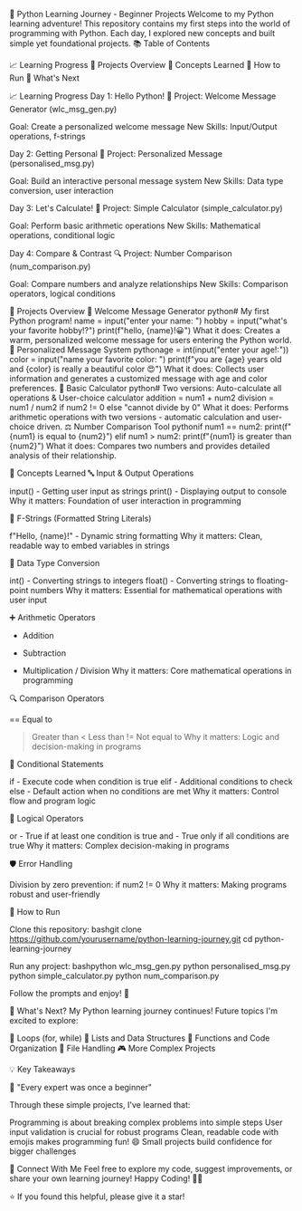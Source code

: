 🐍 Python Learning Journey - Beginner Projects
Welcome to my Python learning adventure! This repository contains my first steps into the world of programming with Python. Each day, I explored new concepts and built simple yet foundational projects.
📚 Table of Contents

📈 Learning Progress
🎯 Projects Overview
📖 Concepts Learned
🚀 How to Run
🔮 What's Next


📈 Learning Progress
Day 1: Hello Python! 👋
Project: Welcome Message Generator (wlc_msg_gen.py)

Goal: Create a personalized welcome message
New Skills: Input/Output operations, f-strings

Day 2: Getting Personal 💫
Project: Personalized Message (personalised_msg.py)

Goal: Build an interactive personal message system
New Skills: Data type conversion, user interaction

Day 3: Let's Calculate! 🧮
Project: Simple Calculator (simple_calculator.py)

Goal: Perform basic arithmetic operations
New Skills: Mathematical operations, conditional logic

Day 4: Compare & Contrast 🔍
Project: Number Comparison (num_comparison.py)

Goal: Compare numbers and analyze relationships
New Skills: Comparison operators, logical conditions


🎯 Projects Overview
🌟 Welcome Message Generator
python# My first Python program!
name = input("enter your name: ")
hobby = input("what's your favorite hobby!?")
print(f"hello, {name}!😀")
What it does: Creates a warm, personalized welcome message for users entering the Python world.
💬 Personalized Message System
pythonage = int(input("enter your age!:"))
color = input("name your favorite color: ")
print(f"you are {age} years old and {color} is really a beautiful color 😍")
What it does: Collects user information and generates a customized message with age and color preferences.
🔢 Basic Calculator
python# Two versions: Auto-calculate all operations & User-choice calculator
addition = num1 + num2
division = num1 / num2 if num2 != 0 else "cannot divide by 0"
What it does: Performs arithmetic operations with two versions - automatic calculation and user-choice driven.
⚖️ Number Comparison Tool
pythonif num1 == num2:
    print(f"{num1} is equal to {num2}")
elif num1 > num2:
    print(f"{num1} is greater than {num2}")
What it does: Compares two numbers and provides detailed analysis of their relationship.

📖 Concepts Learned
🔤 Input & Output Operations

input() - Getting user input as strings
print() - Displaying output to console
Why it matters: Foundation of user interaction in programming

🎨 F-Strings (Formatted String Literals)

f"Hello, {name}!" - Dynamic string formatting
Why it matters: Clean, readable way to embed variables in strings

🔄 Data Type Conversion

int() - Converting strings to integers
float() - Converting strings to floating-point numbers
Why it matters: Essential for mathematical operations with user input

➕ Arithmetic Operators

+ Addition
- Subtraction
* Multiplication
/ Division
Why it matters: Core mathematical operations in programming

🔍 Comparison Operators

== Equal to
> Greater than
< Less than
!= Not equal to
Why it matters: Logic and decision-making in programs

🌊 Conditional Statements

if - Execute code when condition is true
elif - Additional conditions to check
else - Default action when no conditions are met
Why it matters: Control flow and program logic

🔗 Logical Operators

or - True if at least one condition is true
and - True only if all conditions are true
Why it matters: Complex decision-making in programs

🛡️ Error Handling

Division by zero prevention: if num2 != 0
Why it matters: Making programs robust and user-friendly


🚀 How to Run

Clone this repository:
bashgit clone https://github.com/yourusername/python-learning-journey.git
cd python-learning-journey

Run any project:
bashpython wlc_msg_gen.py
python personalised_msg.py
python simple_calculator.py
python num_comparison.py

Follow the prompts and enjoy! 🎉


🔮 What's Next?
My Python learning journey continues! Future topics I'm excited to explore:

🔁 Loops (for, while)
📝 Lists and Data Structures
🔧 Functions and Code Organization
📁 File Handling
🎮 More Complex Projects


💡 Key Takeaways

🌟 "Every expert was once a beginner"

Through these simple projects, I've learned that:

Programming is about breaking complex problems into simple steps
User input validation is crucial for robust programs
Clean, readable code with emojis makes programming fun! 😄
Small projects build confidence for bigger challenges


🤝 Connect With Me
Feel free to explore my code, suggest improvements, or share your own learning journey!
Happy Coding! 🎯✨

⭐ If you found this helpful, please give it a star!
